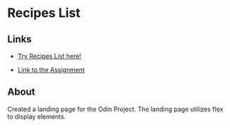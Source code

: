 # Recipes List

## Links
- [Try Recipes List here!](https://javicavi.github.io/landing-page/)

- [Link to the Assignment](https://www.theodinproject.com/lessons/foundations-landing-page)

## About
Created a landing page for the Odin Project. The landing page utilizes flex to display elements.
